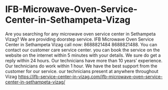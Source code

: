 # IFB-Microwave-Oven-Service-Center-in-Sethampeta-Vizag
 Are you searching for any microwave oven service center in Sethampeta Vizag? We are providing doorstep service. IFB Microwave Oven Service Center in Sethampeta Vizag call now: 8688821484 8688821488. You can contact our customer care service center. you can book the service on the website on the internet within 5 minutes with your details. We sure do get a reply within 24 hours. Our technicians have more than 10 years’ experience. Our technicians do work within 1 hour. We have the best support from the customer for our service. our technicians present at anywhere throughout Vizag https://ifb-service-center-in-vizag.com/ifb-microwave-oven-service-center-in-sethampeta-vizag/
